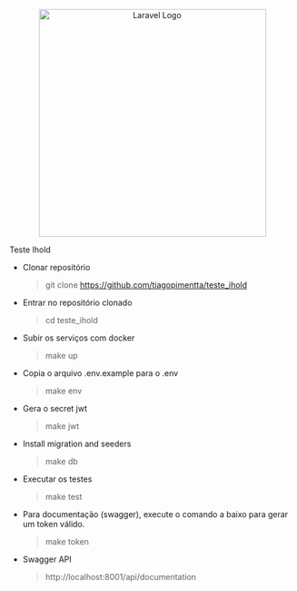 <p align="center"><a href="https://laravel.com" target="_blank"><img src="https://raw.githubusercontent.com/laravel/art/master/logo-lockup/5%20SVG/2%20CMYK/1%20Full%20Color/laravel-logolockup-cmyk-red.svg" width="400" alt="Laravel Logo"></a></p>

Teste Ihold


- Clonar repositório
  >git clone https://github.com/tiagopimentta/teste_ihold


- Entrar no repositório clonado
  >cd teste_ihold


- Subir os serviços com docker
  >make up

- Copia o arquivo .env.example para o .env
  >make env

- Gera o secret jwt
  >make jwt

- Install migration and seeders
  >make db

- Executar os testes
  >make test

- Para documentação (swagger), execute o comando a baixo para gerar um token válido. 
  >make token

- Swagger API
  >http://localhost:8001/api/documentation
